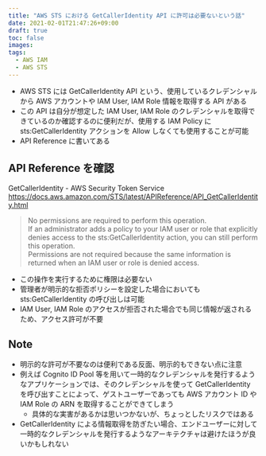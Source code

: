 ```yaml
---
title: "AWS STS における GetCallerIdentity API に許可は必要ないという話"
date: 2021-02-01T21:47:26+09:00
draft: true
toc: false
images:
tags: 
  - AWS IAM
  - AWS STS
---
```


- AWS STS には GetCallerIdentity API という、使用しているクレデンシャルから AWS アカウントや IAM User, IAM Role 情報を取得する API がある
- この API は自分が想定した IAM User, IAM Role のクレデンシャルを取得できているのか確認するのに便利だが、使用する IAM Policy に sts:GetCallerIdentity アクションを Allow しなくても使用することが可能
- API Reference に書いてある

<!--more-->


## API Reference を確認

GetCallerIdentity - AWS Security Token Service  
https://docs.aws.amazon.com/STS/latest/APIReference/API_GetCallerIdentity.html

> No permissions are required to perform this operation.  
> If an administrator adds a policy to your IAM user or role that explicitly denies access to the sts:GetCallerIdentity action, you can still perform this operation.  
> Permissions are not required because the same information is returned when an IAM user or role is denied access.  

- この操作を実行するために権限は必要ない
- 管理者が明示的な拒否ポリシーを設定した場合においても sts:GetCallerIdentity の呼び出しは可能
- IAM User, IAM Role のアクセスが拒否された場合でも同じ情報が返されるため、アクセス許可が不要


## Note

- 明示的な許可が不要なのは便利である反面、明示的もできない点に注意
- 例えば Cognito ID Pool 等を用いて一時的なクレデンシャルを発行するようなアプリケーションでは、そのクレデンシャルを使って GetCallerIdentity を呼び出すことによって、ゲストユーザーであっても AWS アカウント ID や IAM Role の ARN を取得することができてしまう
  - 具体的な実害があるかは思いつかないが、ちょっとしたリスクではある
- GetCallerIdentity による情報取得を防ぎたい場合、エンドユーザーに対して一時的なクレデンシャルを発行するようなアーキテクチャは避けたほうが良いかもしれない
